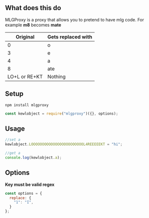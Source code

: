 ## What does this do

MLGProxy is a proxy that allows you to pretend to have mlg code. For example **m8** becomes **mate**

| Original      | Gets replaced with |
|---------------|--------------------|
| 0             | o                  |
| 3             | e                  |
| 4             | a                  |
| 8             | ate                |
| LO+L or RE+KT | Nothing            |

## Setup

`npm install mlgproxy`

```js
const kewlobject = require("mlgproxy")({}, options);
```

## Usage

```js
//set a
kewlobject.LOOOOOOOOOOOOOOOOOOOOOOOOL4REEEEEKT = "hi";

//get a
console.log(kewlobject.a);
```

## Options

**Key must be valid regex**
```js
const options = {
  replace: {
    "1": "I",
  }
};
```
